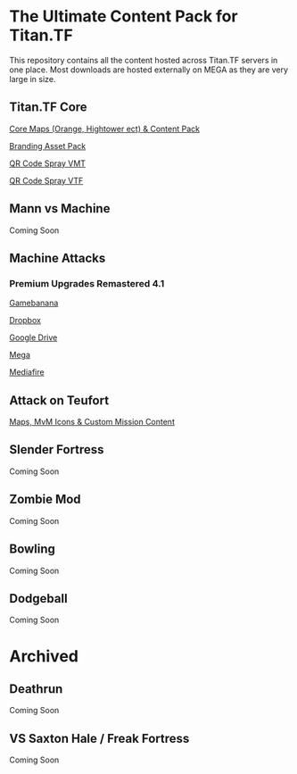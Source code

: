 # The Ultimate Content Pack for Titan.TF
This repository contains all the content hosted across Titan.TF servers in one place. Most downloads are hosted externally on MEGA as they are very large in size.

## Titan.TF Core
[Core Maps (Orange, Hightower ect) & Content Pack](https://github.com/TitanTF/Titan-DLC)

[Branding Asset Pack](https://www.dropbox.com/sh/7tz5o6cy5912kkv/AACzrSHxziykO98DD8uYliT1a?dl=0)

[QR Code Spray VMT](https://titan.tf/assets/downloads/sprays/titan-qr.vmt)

[QR Code Spray VTF](https://titan.tf/assets/downloads/sprays/titan-qr.vtf)

## Mann vs Machine
Coming Soon

## Machine Attacks
### Premium Upgrades Remastered 4.1
[Gamebanana](https://gamebanana.com/dl/377913)

[Dropbox](https://www.dropbox.com/s/5s9y3slamdn4vw7/premium_upgrade_hud_for_machine_att_6b9c9.rar?dl=0)

[Google Drive](https://drive.google.com/open?id=1UfRiPRcVuzSHepAGogvgqSdUpU6wl6QG)

[Mega](https://mega.nz/#!P4Y0RYYI!NAULgqJ7ydIJw3NmGwnUGStC7tWeZKdKJVul1U0CWJY)

[Mediafire](http://www.mediafire.com/file/qbbq6jhse07kcve/premium_upgrade_hud_for_machine_att_6b9c9.rar)

## Attack on Teufort
[Maps, MvM Icons & Custom Mission Content](https://github.com/AttackOnTeufort/AOT-DLC)

## Slender Fortress
Coming Soon

## Zombie Mod
Coming Soon

## Bowling
Coming Soon

## Dodgeball
Coming Soon

# Archived
## Deathrun
Coming Soon

## VS Saxton Hale / Freak Fortress
Coming Soon
